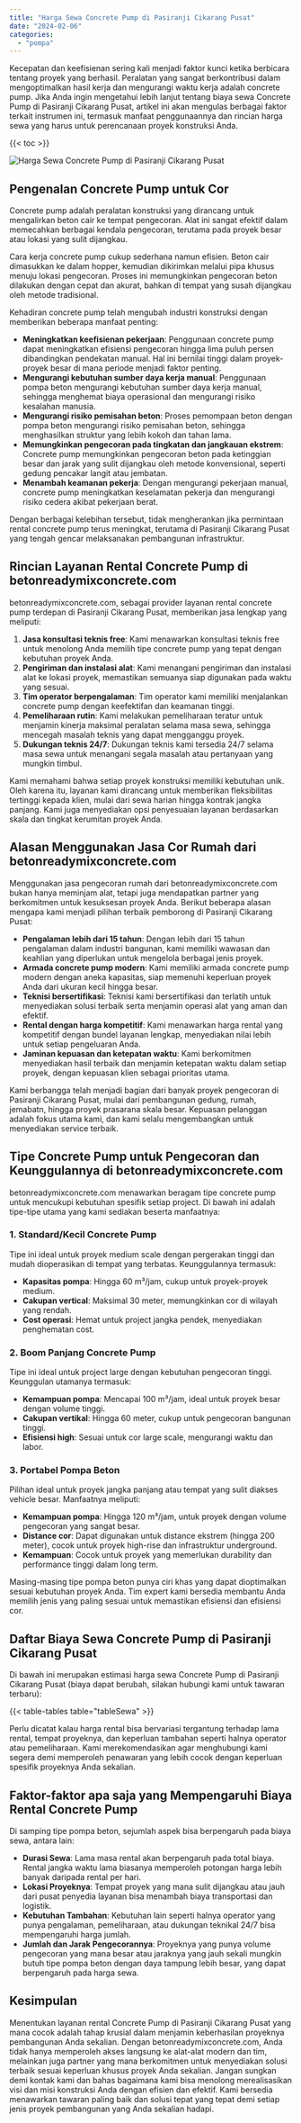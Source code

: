 ```yaml
---
title: "Harga Sewa Concrete Pump di Pasiranji Cikarang Pusat"
date: "2024-02-06"
categories: 
  - "pompa"
---
```


Kecepatan dan keefisienan sering kali menjadi faktor kunci ketika berbicara tentang proyek yang berhasil. Peralatan yang sangat berkontribusi dalam mengoptimalkan hasil kerja dan mengurangi waktu kerja adalah concrete pump. Jika Anda ingin mengetahui lebih lanjut tentang biaya sewa Concrete Pump di Pasiranji Cikarang Pusat, artikel ini akan mengulas berbagai faktor terkait instrumen ini, termasuk manfaat penggunaannya dan rincian harga sewa yang harus untuk perencanaan proyek konstruksi Anda.

{{< toc >}}

![Harga Sewa Concrete Pump di Pasiranji Cikarang Pusat](https://betoncor8.github.io/pump/concrete-pump%20(6).png)

## Pengenalan Concrete Pump untuk Cor

Concrete pump adalah peralatan konstruksi yang dirancang untuk mengalirkan beton cair ke tempat pengecoran. Alat ini sangat efektif dalam memecahkan berbagai kendala pengecoran, terutama pada proyek besar atau lokasi yang sulit dijangkau.

Cara kerja concrete pump cukup sederhana namun efisien. Beton cair dimasukkan ke dalam hopper, kemudian dikirimkan melalui pipa khusus menuju lokasi pengecoran. Proses ini memungkinkan pengecoran beton dilakukan dengan cepat dan akurat, bahkan di tempat yang susah dijangkau oleh metode tradisional.

Kehadiran concrete pump telah mengubah industri konstruksi dengan memberikan beberapa manfaat penting:

- **Meningkatkan keefisienan pekerjaan**: Penggunaan concrete pump dapat meningkatkan efisiensi pengecoran hingga lima puluh persen dibandingkan pendekatan manual. Hal ini bernilai tinggi dalam proyek-proyek besar di mana periode menjadi faktor penting.
- **Mengurangi kebutuhan sumber daya kerja manual**: Penggunaan pompa beton mengurangi kebutuhan sumber daya kerja manual, sehingga menghemat biaya operasional dan mengurangi risiko kesalahan manusia.
- **Mengurangi risiko pemisahan beton**: Proses pemompaan beton dengan pompa beton mengurangi risiko pemisahan beton, sehingga menghasilkan struktur yang lebih kokoh dan tahan lama.
- **Memungkinkan pengecoran pada tingkatan dan jangkauan ekstrem**: Concrete pump memungkinkan pengecoran beton pada ketinggian besar dan jarak yang sulit dijangkau oleh metode konvensional, seperti gedung pencakar langit atau jembatan.
- **Menambah keamanan pekerja**: Dengan mengurangi pekerjaan manual, concrete pump meningkatkan keselamatan pekerja dan mengurangi risiko cedera akibat pekerjaan berat.

Dengan berbagai kelebihan tersebut, tidak mengherankan jika permintaan rental concrete pump terus meningkat, terutama di Pasiranji Cikarang Pusat yang tengah gencar melaksanakan pembangunan infrastruktur.

## Rincian Layanan Rental Concrete Pump di betonreadymixconcrete.com

betonreadymixconcrete.com, sebagai provider layanan rental concrete pump terdepan di Pasiranji Cikarang Pusat, memberikan jasa lengkap yang meliputi:

1. **Jasa konsultasi teknis free**: Kami menawarkan konsultasi teknis free untuk menolong Anda memilih tipe concrete pump yang tepat dengan kebutuhan proyek Anda.
2. **Pengiriman dan instalasi alat**: Kami menangani pengiriman dan instalasi alat ke lokasi proyek, memastikan semuanya siap digunakan pada waktu yang sesuai.
3. **Tim operator berpengalaman**: Tim operator kami memiliki menjalankan concrete pump dengan keefektifan dan keamanan tinggi.
4. **Pemeliharaan rutin**: Kami melakukan pemeliharaan teratur untuk menjamin kinerja maksimal peralatan selama masa sewa, sehingga mencegah masalah teknis yang dapat mengganggu proyek.
5. **Dukungan teknis 24/7**: Dukungan teknis kami tersedia 24/7 selama masa sewa untuk menangani segala masalah atau pertanyaan yang mungkin timbul.

Kami memahami bahwa setiap proyek konstruksi memiliki kebutuhan unik. Oleh karena itu, layanan kami dirancang untuk memberikan fleksibilitas tertinggi kepada klien, mulai dari sewa harian hingga kontrak jangka panjang. Kami juga menyediakan opsi penyesuaian layanan berdasarkan skala dan tingkat kerumitan proyek Anda.

## Alasan Menggunakan Jasa Cor Rumah dari betonreadymixconcrete.com

Menggunakan jasa pengecoran rumah dari betonreadymixconcrete.com bukan hanya meminjam alat, tetapi juga mendapatkan partner yang berkomitmen untuk kesuksesan proyek Anda. Berikut beberapa alasan mengapa kami menjadi pilihan terbaik pemborong di Pasiranji Cikarang Pusat:

- **Pengalaman lebih dari 15 tahun**: Dengan lebih dari 15 tahun pengalaman dalam industri bangunan, kami memiliki wawasan dan keahlian yang diperlukan untuk mengelola berbagai jenis proyek.
- **Armada concrete pump modern**: Kami memiliki armada concrete pump modern dengan aneka kapasitas, siap memenuhi keperluan proyek Anda dari ukuran kecil hingga besar.
- **Teknisi bersertifikasi**: Teknisi kami bersertifikasi dan terlatih untuk menyediakan solusi terbaik serta menjamin operasi alat yang aman dan efektif.
- **Rental dengan harga kompetitif**: Kami menawarkan harga rental yang kompetitif dengan bundel layanan lengkap, menyediakan nilai lebih untuk setiap pengeluaran Anda.
- **Jaminan kepuasan dan ketepatan waktu**: Kami berkomitmen menyediakan hasil terbaik dan menjamin ketepatan waktu dalam setiap proyek, dengan kepuasan klien sebagai prioritas utama.

Kami berbangga telah menjadi bagian dari banyak proyek pengecoran di Pasiranji Cikarang Pusat, mulai dari pembangunan gedung, rumah, jemabatn, hingga proyek prasarana skala besar. Kepuasan pelanggan adalah fokus utama kami, dan kami selalu mengembangkan untuk menyediakan service terbaik.

## Tipe Concrete Pump untuk Pengecoran dan Keunggulannya di betonreadymixconcrete.com

betonreadymixconcrete.com menawarkan beragam tipe concrete pump untuk mencukupi kebutuhan spesifik setiap project. Di bawah ini adalah tipe-tipe utama yang kami sediakan beserta manfaatnya:

### 1\. Standard/Kecil Concrete Pump

Tipe ini ideal untuk proyek medium scale dengan pergerakan tinggi dan mudah dioperasikan di tempat yang terbatas. Keunggulannya termasuk:

- **Kapasitas pompa**: Hingga 60 m³/jam, cukup untuk proyek-proyek medium.
- **Cakupan vertical**: Maksimal 30 meter, memungkinkan cor di wilayah yang rendah.
- **Cost operasi**: Hemat untuk project jangka pendek, menyediakan penghematan cost.

### 2\. Boom Panjang Concrete Pump

Tipe ini ideal untuk project large dengan kebutuhan pengecoran tinggi. Keunggulan utamanya termasuk:

- **Kemampuan pompa**: Mencapai 100 m³/jam, ideal untuk proyek besar dengan volume tinggi.
- **Cakupan vertikal**: Hingga 60 meter, cukup untuk pengecoran bangunan tinggi.
- **Efisiensi high**: Sesuai untuk cor large scale, mengurangi waktu dan labor.

### 3\. Portabel Pompa Beton

Pilihan ideal untuk proyek jangka panjang atau tempat yang sulit diakses vehicle besar. Manfaatnya meliputi:

- **Kemampuan pompa**: Hingga 120 m³/jam, untuk proyek dengan volume pengecoran yang sangat besar.
- **Distance cor**: Dapat digunakan untuk distance ekstrem (hingga 200 meter), cocok untuk proyek high-rise dan infrastruktur underground.
- **Kemampuan**: Cocok untuk proyek yang memerlukan durability dan performance tinggi dalam long term.

Masing-masing tipe pompa beton punya ciri khas yang dapat dioptimalkan sesuai kebutuhan proyek Anda. Tim expert kami bersedia membantu Anda memilih jenis yang paling sesuai untuk memastikan efisiensi dan efisiensi cor.

## Daftar Biaya Sewa Concrete Pump di Pasiranji Cikarang Pusat

Di bawah ini merupakan estimasi harga sewa Concrete Pump di Pasiranji Cikarang Pusat (biaya dapat berubah, silakan hubungi kami untuk tawaran terbaru):

{{< table-tables table="tableSewa" >}}

Perlu dicatat kalau harga rental bisa bervariasi tergantung terhadap lama rental, tempat proyeknya, dan keperluan tambahan seperti halnya operator atau pemeliharaan. Kami merekomendasikan agar menghubungi kami segera demi memperoleh penawaran yang lebih cocok dengan keperluan spesifik proyeknya Anda sekalian.

## Faktor-faktor apa saja yang Mempengaruhi Biaya Rental Concrete Pump

Di samping tipe pompa beton, sejumlah aspek bisa berpengaruh pada biaya sewa, antara lain:

- **Durasi Sewa**: Lama masa rental akan berpengaruh pada total biaya. Rental jangka waktu lama biasanya memperoleh potongan harga lebih banyak daripada rental per hari.
- **Lokasi Proyeknya**: Tempat proyek yang mana sulit dijangkau atau jauh dari pusat penyedia layanan bisa menambah biaya transportasi dan logistik.
- **Kebutuhan Tambahan**: Kebutuhan lain seperti halnya operator yang punya pengalaman, pemeliharaan, atau dukungan teknikal 24/7 bisa mempengaruhi harga jumlah.
- **Jumlah dan Jarak Pengecorannya**: Proyeknya yang punya volume pengecoran yang mana besar atau jaraknya yang jauh sekali mungkin butuh tipe pompa beton dengan daya tampung lebih besar, yang dapat berpengaruh pada harga sewa.

## Kesimpulan

Menentukan layanan rental Concrete Pump di Pasiranji Cikarang Pusat yang mana cocok adalah tahap krusial dalam menjamin keberhasilan proyeknya pembangunan Anda sekalian. Dengan betonreadymixconcrete.com, Anda tidak hanya memperoleh akses langsung ke alat-alat modern dan tim, melainkan juga partner yang mana berkomitmen untuk menyediakan solusi terbaik sesuai keperluan khusus proyek Anda sekalian. Jangan sungkan demi kontak kami dan bahas bagaimana kami bisa menolong merealisasikan visi dan misi konstruksi Anda dengan efisien dan efektif. Kami bersedia menawarkan tawaran paling baik dan solusi tepat yang tepat demi setiap jenis proyek pembangunan yang Anda sekalian hadapi.
